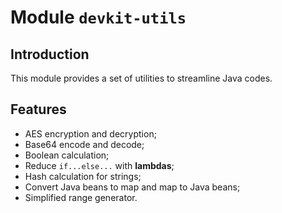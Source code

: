 # Module `devkit-utils`

## Introduction

This module provides a set of utilities to streamline Java codes.

## Features

- AES encryption and decryption;
- Base64 encode and decode;
- Boolean calculation;
- Reduce `if...else...` with **lambdas**;
- Hash calculation for strings;
- Convert Java beans to map and map to Java beans;
- Simplified range generator.

